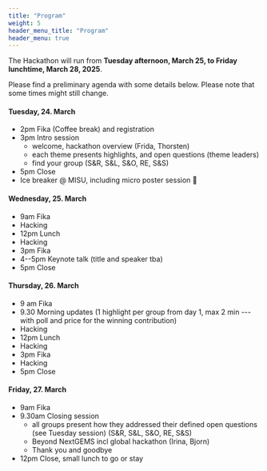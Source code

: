 ```yaml
---
title: "Program"
weight: 5
header_menu_title: "Program"
header_menu: true
---
```

The Hackathon will run from **Tuesday afternoon, March 25, to Friday lunchtime, March 28, 2025**.

Please find a preliminary agenda with some details below. Please note that some times might still change.


#### Tuesday, 24. March

- 2pm Fika (Coffee break) and registration
- 3pm Intro session
  - welcome, hackathon overview (Frida, Thorsten)
  - each theme presents highlights, and open questions (theme leaders)
  - find your group (S&R, S&L, S&O, RE, S&S)
- 5pm Close
- Ice breaker @ MISU, including micro poster session 🙂

#### Wednesday, 25. March

- 9am Fika
- Hacking
- 12pm Lunch
- Hacking
- 3pm Fika
- 4--5pm Keynote talk (title and speaker tba)
- 5pm Close

#### Thursday, 26. March

- 9 am Fika
- 9.30 Morning updates (1 highlight per group from day 1, max 2 min --- with poll and price for the winning contribution)
- Hacking
- 12pm Lunch
- Hacking
- 3pm Fika
- Hacking
- 5pm Close

#### Friday, 27. March

- 9am Fika
- 9.30am Closing session
  - all groups present how they addressed their defined open questions (see Tuesday session) (S&R, S&L, S&O, RE, S&S)
  - Beyond NextGEMS incl global hackathon (Irina, Bjorn)
  - Thank you and goodbye
- 12pm Close, small lunch to go or stay




